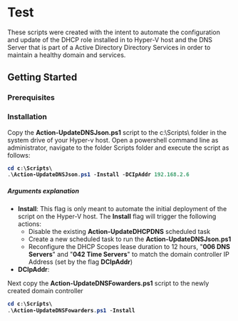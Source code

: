 # Test
These scripts were created with the intent to automate the configuration and update of the DHCP role installed in to Hyper-V host and the DNS Server that is part of a Active Directory Directory Services in order to maintain a healthy domain and services.

## Getting Started

### Prerequisites

### Installation

Copy the <b>Action-UpdateDNSJson.ps1</b> script to the c:\Scripts\ folder in the system drive of your Hyper-v host. Open a powershell command line as administrator, navigate to the folder Scripts folder and execute the script as follows:
<b>
```powershell
cd c:\Scripts\
.\Action-UpdateDNSJson.ps1 -Install -DCIpAddr 192.168.2.6
```
</b>

##### Arguments explanation
- <b>Install</b>: This flag is only meant to automate the initial deployment of the script on the Hyper-V host. The <b>Install</b> flag will trigger the following actions:
  - Disable the existing <B>Action-UpdateDHCPDNS</B> scheduled task
  - Create a new scheduled task to run the <B>Action-UpdateDNSJson.ps1</B>
  - Reconfigure the DHCP Scopes lease duration to 12 hours, "<b>006 DNS Servers</b>" and "<b>042 Time Servers</b>" to match the domain controller IP Address (set by the flag <b>DCIpAddr</b>)
- <b>DCIpAddr</b>:

Next copy the <b>Action-UpdateDNSFowarders.ps1</b> script to the newly created domain controller
<b>
```powershell
cd c:\Scripts\
.\Action-UpdateDNSFowarders.ps1 -Install
```
</b>
